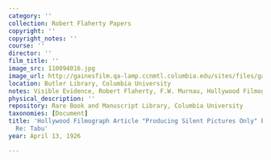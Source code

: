 ```yaml
---
category: ''
collection: Robert Flaherty Papers
copyright: ''
copyright_notes: ''
course: ''
director: ''
film_title: ''
image_src: 110094016.jpg
image_url: http://gainesfilm.qa-lamp.ccnmtl.columbia.edu/sites/files/gainesfilm/images/110094016.jpg
location: Butler Library, Columbia University
notes: Visible Evidence, Robert Flaherty, F.W. Murnau, Hollywood Filmograph, Tabu
physical_description: ''
repository: Rare Book and Manuscript Library, Columbia University
taxonomies: [Document]
title: 'Hollywood Filmograph Article "Producing Silent Pictures Only" by Harry Burns
  Re: Tabu'
year: April 13, 1926

---
```

